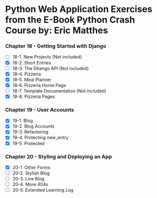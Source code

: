 # Python Web Application Exercises from the E-Book Python Crash Course by: Eric Matthes

### Chapter 18 - Getting Started with Django

-   [ ] 18-1. New Projects (Not included)
-   [x] 18-2. Short Entries
-   [ ] 18-3. The Dhango API (Not included)
-   [x] 18-4. Pizzeria
-   [x] 18-5. Meal Planner
-   [x] 18-6. Pizzeria Home Page
-   [ ] 18-7. Template Documentation (Not included)
-   [x] 18-8. Pizzeria Pages

### Chapter 19 - User Accounts

-   [x] 19-1. Blog
-   [x] 19-2. Blog Accounts
-   [x] 19-3. Refactoring
-   [x] 19-4. Protecting new_entry
-   [x] 19-5. Protected

### Chapter 20 - Styling and Deploying an App

-   [x] 20-1. Other Forms
-   [ ] 20-2. Stylish Blog
-   [ ] 20-3. Live Blog
-   [ ] 20-4. More 404s
-   [ ] 20-5. Extended Learning Log
